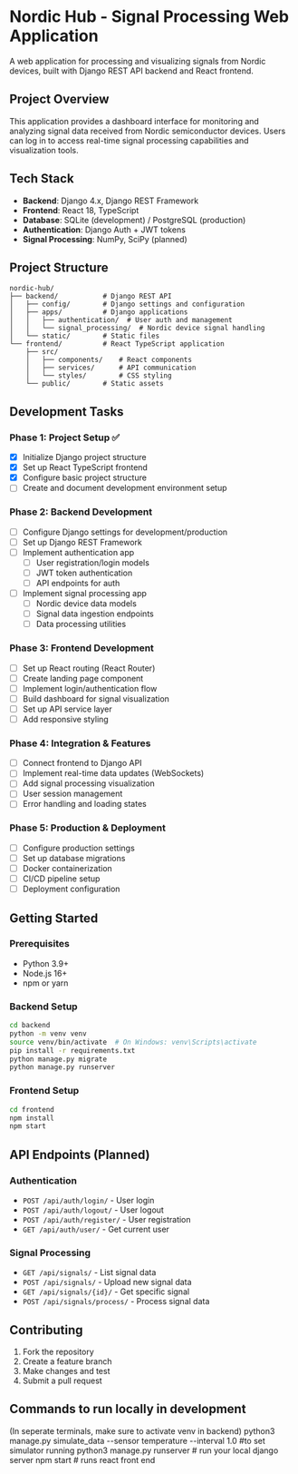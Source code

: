 # Nordic Hub - Signal Processing Web Application

A web application for processing and visualizing signals from Nordic devices, built with Django REST API backend and React frontend.

## Project Overview

This application provides a dashboard interface for monitoring and analyzing signal data received from Nordic semiconductor devices. Users can log in to access real-time signal processing capabilities and visualization tools.

## Tech Stack

- **Backend**: Django 4.x, Django REST Framework
- **Frontend**: React 18, TypeScript
- **Database**: SQLite (development) / PostgreSQL (production)
- **Authentication**: Django Auth + JWT tokens
- **Signal Processing**: NumPy, SciPy (planned)

## Project Structure

```
nordic-hub/
├── backend/           # Django REST API
│   ├── config/        # Django settings and configuration
│   ├── apps/          # Django applications
│   │   ├── authentication/  # User auth and management
│   │   └── signal_processing/  # Nordic device signal handling
│   └── static/        # Static files
└── frontend/          # React TypeScript application
    ├── src/
    │   ├── components/    # React components
    │   ├── services/      # API communication
    │   └── styles/        # CSS styling
    └── public/        # Static assets
```

## Development Tasks

### Phase 1: Project Setup ✅
- [x] Initialize Django project structure
- [x] Set up React TypeScript frontend
- [x] Configure basic project structure
- [ ] Create and document development environment setup

### Phase 2: Backend Development
- [ ] Configure Django settings for development/production
- [ ] Set up Django REST Framework
- [ ] Implement authentication app
  - [ ] User registration/login models
  - [ ] JWT token authentication
  - [ ] API endpoints for auth
- [ ] Implement signal processing app
  - [ ] Nordic device data models
  - [ ] Signal data ingestion endpoints
  - [ ] Data processing utilities

### Phase 3: Frontend Development
- [ ] Set up React routing (React Router)
- [ ] Create landing page component
- [ ] Implement login/authentication flow
- [ ] Build dashboard for signal visualization
- [ ] Set up API service layer
- [ ] Add responsive styling

### Phase 4: Integration & Features
- [ ] Connect frontend to Django API
- [ ] Implement real-time data updates (WebSockets)
- [ ] Add signal processing visualization
- [ ] User session management
- [ ] Error handling and loading states

### Phase 5: Production & Deployment
- [ ] Configure production settings
- [ ] Set up database migrations
- [ ] Docker containerization
- [ ] CI/CD pipeline setup
- [ ] Deployment configuration

## Getting Started

### Prerequisites
- Python 3.9+
- Node.js 16+
- npm or yarn

### Backend Setup
```bash
cd backend
python -m venv venv
source venv/bin/activate  # On Windows: venv\Scripts\activate
pip install -r requirements.txt
python manage.py migrate
python manage.py runserver
```

### Frontend Setup
```bash
cd frontend
npm install
npm start
```

## API Endpoints (Planned)

### Authentication
- `POST /api/auth/login/` - User login
- `POST /api/auth/logout/` - User logout
- `POST /api/auth/register/` - User registration
- `GET /api/auth/user/` - Get current user

### Signal Processing
- `GET /api/signals/` - List signal data
- `POST /api/signals/` - Upload new signal data
- `GET /api/signals/{id}/` - Get specific signal
- `POST /api/signals/process/` - Process signal data

## Contributing

1. Fork the repository
2. Create a feature branch
3. Make changes and test
4. Submit a pull request

## Commands to run locally in development

(In seperate terminals, make sure to activate venv in backend)
python3 manage.py simulate_data --sensor temperature --interval 1.0       #to set simulator running 
python3 manage.py runserver                                               # run your local django server
npm start                                                                 # runs react front end 